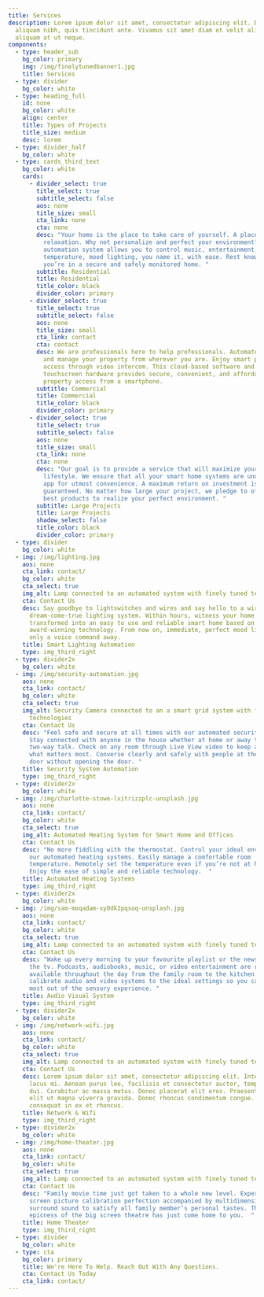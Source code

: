```yaml
---
title: Services
description: Lorem ipsum dolor sit amet, consectetur adipiscing elit. Duis at
  aliquam nibh, quis tincidunt ante. Vivamus sit amet diam et velit aliquam
  aliquam at ut neque.
components:
  - type: header_sub
    bg_color: primary
    img: /img/finelytunedbanner1.jpg
    title: Services
  - type: divider
    bg_color: white
  - type: heading_full
    id: none
    bg_color: white
    align: center
    title: Types of Projects
    title_size: medium
    desc: lorem
  - type: divider_half
    bg_color: white
  - type: cards_third_text
    bg_color: white
    cards:
      - divider_select: true
        title_select: true
        subtitle_select: false
        aos: none
        title_size: small
        cta_link: none
        cta: none
        desc: "Your home is the place to take care of yourself. A place for comfort and
          relaxation. Why not personalize and perfect your environment? Our home
          automation system allows you to control music, entertainment,
          temperature, mood lighting, you name it, with ease. Rest knowing
          you’re in a secure and safely monitored home. "
        subtitle: Residential
        title: Residential
        title_color: black
        divider_color: primary
      - divider_select: true
        title_select: true
        subtitle_select: false
        aos: none
        title_size: small
        cta_link: contact
        cta: contact
        desc: We are professionals here to help professionals. Automate your building
          and manage your property from wherever you are. Enjoy smart property
          access through video intercom. This cloud-based software and
          touchscreen hardware provides secure, convenient, and affordable
          property access from a smartphone.
        subtitle: Commercial
        title: Commercial
        title_color: black
        divider_color: primary
      - divider_select: true
        title_select: true
        subtitle_select: false
        aos: none
        title_size: small
        cta_link: none
        cta: none
        desc: "Our goal is to provide a service that will maximize your time and
          lifestyle. We ensure that all your smart home systems are under one
          app for utmost convenience. A maximum return on investment is
          guaranteed. No matter how large your project, we pledge to offer the
          best products to realize your perfect environment. "
        subtitle: Large Projects
        title: Large Projects
        shadow_select: false
        title_color: black
        divider_color: primary
  - type: divider
    bg_color: white
  - img: /img/lighting.jpg
    aos: none
    cta_link: contact/
    bg_color: white
    cta_select: true
    img_alt: Lamp connected to an automated system with finely tuned technologies
    cta: Contact Us
    desc: Say goodbye to lightswitches and wires and say hello to a wireless
      dream-come-true lighting system. Within hours, witness your home
      transformed into an easy to use and reliable smart home based on
      award-winning technology. From now on, immediate, perfect mood lighting is
      only a voice command away.
    title: Smart Lighting Automation
    type: img_third_right
  - type: divider2x
    bg_color: white
  - img: /img/security-automation.jpg
    aos: none
    cta_link: contact/
    bg_color: white
    cta_select: true
    img_alt: Security Camera connected to an a smart grid system with finely tuned
      technologies
    cta: Contact Us
    desc: "Feel safe and secure at all times with our automated security system.
      Stay connected with anyone in the house whether at home or away through
      two-way talk. Check on any room through Live View video to keep an eye on
      what matters most. Converse clearly and safely with people at the front
      door without opening the door. "
    title: Security System Automation
    type: img_third_right
  - type: divider2x
    bg_color: white
  - img: /img/charlotte-stowe-lxitrizzplc-unsplash.jpg
    aos: none
    cta_link: contact/
    bg_color: white
    cta_select: true
    img_alt: Automated Heating System for Smart Home and Offices
    cta: Contact Us
    desc: "No more fiddling with the thermostat. Control your ideal environment with
      our automated heating systems. Easily manage a comfortable room
      temperature. Remotely set the temperature even if you’re not at home.
      Enjoy the ease of simple and reliable technology.  "
    title: Automated Heating Systems
    type: img_third_right
  - type: divider2x
    bg_color: white
  - img: /img/sam-moqadam-xy0dk2pqsoq-unsplash.jpg
    aos: none
    cta_link: contact/
    bg_color: white
    cta_select: true
    img_alt: Lamp connected to an automated system with finely tuned technologies
    cta: Contact Us
    desc: "Wake up every morning to your favourite playlist or the news channel on
      the tv. Podcasts, audiobooks, music, or video entertainment are readily
      available throughout the day from the family room to the kitchen. We
      calibrate audio and video systems to the ideal settings so you can get the
      most out of the sensory experience. "
    title: Audio Visual System
    type: img_third_right
  - type: divider2x
    bg_color: white
  - img: /img/network-wifi.jpg
    aos: none
    cta_link: contact/
    bg_color: white
    cta_select: true
    img_alt: Lamp connected to an automated system with finely tuned technologies
    cta: Contact Us
    desc: Lorem ipsum dolor sit amet, consectetur adipiscing elit. Integer dapibus
      lacus mi. Aenean purus leo, facilisis et consectetur auctor, tempus id
      dui. Curabitur ac massa metus. Donec placerat elit eros. Praesent tempor
      elit ut magna viverra gravida. Donec rhoncus condimentum congue. Vivamus
      consequat in ex et rhoncus.
    title: Network & Wifi
    type: img_third_right
  - type: divider2x
    bg_color: white
  - img: /img/home-theater.jpg
    aos: none
    cta_link: contact/
    bg_color: white
    cta_select: true
    img_alt: Lamp connected to an automated system with finely tuned technologies
    cta: Contact Us
    desc: "Family movie time just got taken to a whole new level. Experience big
      screen picture calibration perfection accompanied by multidimensional
      surround sound to satisfy all family member’s personal tastes. The
      epicness of the big screen theatre has just come home to you.  "
    title: Home Theater
    type: img_third_right
  - type: divider
    bg_color: white
  - type: cta
    bg_color: primary
    title: We're Here To Help. Reach Out With Any Questions.
    cta: Contact Us Today
    cta_link: contact/
---
```

